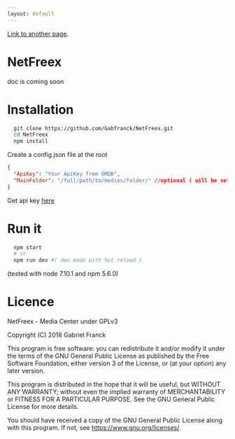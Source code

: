 ```yaml
---
layout: default
---
```


[Link to another page](another-page).


# NetFreex

doc is coming soon

# Installation

  ```bash
    git clone https://github.com/Gabfranck/NetFreex.git
    cd NetFreex
    npm install
  ```
  Create a config.json file at the root
  ```json
  {
    "ApiKey": "Your ApiKey from OMDB",
    "MainFolder": "/full/path/to/medias/folder/" //optional ( will be set at first launch )
  }
  ```
  Get api key [here](http://www.omdbapi.com/)

# Run it
  ```bash
    npm start
    # or
    npm run dev #( dev mode with hot reload )
  ```

  (tested with node 7.10.1 and npm 5.6.0)

# Licence

NetFreex - Media Center under GPLv3

Copyright (C) 2018  Gabriel Franck

This program is free software: you can redistribute it and/or modify
it under the terms of the GNU General Public License as published by
the Free Software Foundation, either version 3 of the License, or
(at your option) any later version.

This program is distributed in the hope that it will be useful,
but WITHOUT ANY WARRANTY; without even the implied warranty of
MERCHANTABILITY or FITNESS FOR A PARTICULAR PURPOSE.  See the
GNU General Public License for more details.

You should have received a copy of the GNU General Public License
along with this program.  If not, see <https://www.gnu.org/licenses/>.
